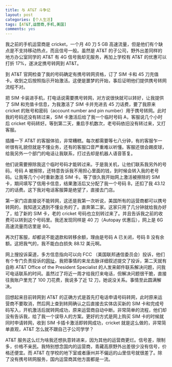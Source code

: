 ```yaml
---
title: 与 AT&T 斗争记
layout: post
categories: [个人生活]
tags: [AT&T,运营商,手机,美国]
comments: yes
---
```


我之前的手机运营商是 cricket，一个月 40 刀 5 GB 高速流量，但是他们有个缺点是不支持移动热点，而且信号一般。虽然是 AT&T 的子公司，野外出差同样的地方办公室同学的 AT&T 有 4G 信号我却无服务，再加上学校有 AT&T 的优惠可以打折 17%，遂决定携号转网到 AT&T。

到 AT&T 官网检查了我的号码确定有携号转网资格，订了 SIM 卡和 45 刀充值卡。收到之后按照指示开始激活。这便是噩梦的开始，事后证明他们提供携号转网流程不对。

把 SIM 卡装进手机，打电话说需要携号转网，对方说很快就可以转好，让我提供了 SIM 和充值卡信息，为我激活了 SIM 卡并充进去 45 刀话费，要了我原来 cricket 的账号和密码（account number and pin number）用于携号转网。此时我的号码还没有转过来，SIM 卡激活后给了我一个临时号码 A，客服说几个小时后 cricket 号码转好。等到第二天，重启手机数次，老号码依旧没有转过来，又打客服。

插播一下 AT&T 的客服体验，非常糟糕。每次都需要等七八分钟，有的客服乍一听很有礼貌但就是不懂业务，还有的客服口音严重难以听懂。客服还很会踢皮球，给我另外一个部门的电话让我联系，打过去却是机器人语音答复。

他们说需要擦除我这个临时号码才能转过来。于是我关机，让他们联系我另外的号码，号码 A 被擦除，还特意告诉我不用担心里面的钱，到时候会转入我的老号码。让我等几个小时重新激活 SIM 卡。等了很久我开始网上激活被擦除的 SIM 卡，期间填写了信用卡信息，结果激活后又分配了我一个号码 B，还扣了我 43.12 刀的话费。这下我对电话客服算是绝望了，直接去门店。

第一家门店直接说不能转网，这还是我第一次听说，美国所有的运营商都可以携号转网的，我知道又遇到不懂业务的了。直奔第二家。这家只用了几分钟就给我办好了，给了新的 SIM 卡，老的 cricket 号码也立刻转过来了。并且告诉我之前的收费可以转到这个号码里。我还发现同样是 40 刀（Autopay 优惠后），网上是 6G 高速流量而店里是 8G。

再次打客服，却都说不能退款和转移余额，理由是号码 A 已关闭，号码 B 没有余额。这把我气的，我不能白白损失 88.12 美元啊。

网上搜投诉渠道，多方信息指向可以向 FCC （美国联邦通信委员会）投诉，他们有个专门负责投诉的[网址](https://consumercomplaints.fcc.gov/hc/en-us)，我把事情的来龙去脉详细叙述提交了投诉，第二天就有自称 AT&T Office of the President Specialist 的人发来邮件联系解决问题，问我可电话联系的时间。虽然过了将近一周才给我打来电话，但解决问题很干脆，直接往我账户里充了 100 刀花费，我说多了近 12 刀，她说没关系。事情至此圆满解决。

回想起来目前转网到 AT&T 的正确方式是首先打电话申请号码转网，此时原来运营商不要取消，然后网上查到转网确认之后直接去实体店买新的 SIM 卡和完成号码写入，开机激活后就转网成功，原来运营商自动中断。非常简单的流程，他们却没有告诉我，给了我一个误导人的方案。更好的方式是网上购买 SIM 卡的时候就同时申请转网，收到 SIM 卡插卡激活即转网成功，cricket 就是这么做的，非常简单直观，AT&T 怎么就不跟自己子公司学学？

AT&T 服务这么烂为啥我还想执意转进来，因为其他的运营商更烂。信号差，限制多，价格不亲民。我特别想念国内的运营商，青藏高原野外出差很少没有信号，价格还便宜。而 AT&T 在学校的地下室或者康州并不偏远的山里信号就很差了。除了没有携号转网服务，国内运营商其他方面都是一流。